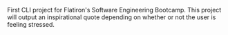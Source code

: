 First CLI project for Flatiron's Software Engineering Bootcamp. This project will output an inspirational quote depending on whether or not the user is feeling stressed.